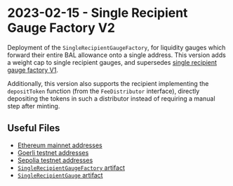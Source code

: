 # 2023-02-15 - Single Recipient Gauge Factory V2

Deployment of the `SingleRecipientGaugeFactory`, for liquidity gauges which forward their entire BAL allowance onto a single address.
This version adds a weight cap to single recipient gauges, and supersedes [single recipient gauge factory V1](../deprecated/20220325-single-recipient-gauge-factory/).

Additionally, this version also supports the recipient implementing the `depositToken` function (from the `FeeDistributor` interface), directly depositing the tokens in such a distributor instead of requiring a manual step after minting.

## Useful Files

- [Ethereum mainnet addresses](./output/mainnet.json)
- [Goerli testnet addresses](./output/goerli.json)
- [Sepolia testnet addresses](./output/sepolia.json)
- [`SingleRecipientGaugeFactory` artifact](./artifact/SingleRecipientGaugeFactory.json)
- [`SingleRecipientGauge` artifact](./artifact/SingleRecipientGauge.json)
